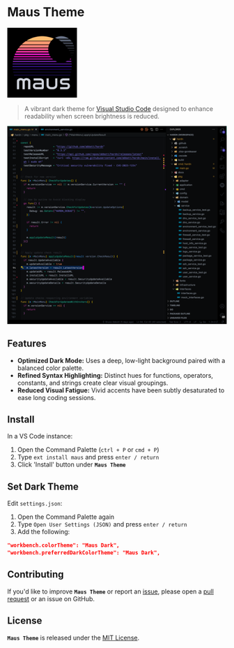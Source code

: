 # Maus Theme

<p align="left">
    <img src="https://raw.githubusercontent.com/moonmaus/maus-theme/main/assets/maus-dark-icon.png" width="160" alt="Maus Theme icon">
</p>

> A vibrant dark theme for [Visual Studio Code](http://code.visualstudio.com) designed to enhance readability when screen brightness is reduced.
<p align="left">
    <img src="https://raw.githubusercontent.com/moonmaus/maus-theme/main/assets/maus-dark-screen.png" width="800" alt="Maus Theme screenshot">
</p>

## Features

- **Optimized Dark Mode:** Uses a deep, low-light background paired with a balanced color palette.
- **Refined Syntax Highlighting:** Distinct hues for functions, operators, constants, and strings create clear visual groupings.
- **Reduced Visual Fatigue:** Vivid accents have been subtly desaturated to ease long coding sessions.

## Install

In a VS Code instance:

1. Open the Command Palette (`ctrl + P` or `cmd + P`)
2. Type `ext install maus` and press `enter / return`
3. Click 'Install' button under **`Maus Theme`**

## Set Dark Theme

Edit `settings.json`:

1. Open the Command Palette again
2. Type `Open User Settings (JSON)` and press `enter / return`
3. Add the following:

```json
"workbench.colorTheme": "Maus Dark",
"workbench.preferredDarkColorTheme": "Maus Dark",
```

## Contributing

If you'd like to improve **`Maus Theme`** or report an [issue](https://github.com/moonmaus/maus-theme/issues), please open a [pull request](https://github.com/moonmaus/maus-theme/pulls) or an issue on GitHub.

## License

**`Maus Theme`** is released under the [MIT License](./LICENSE).